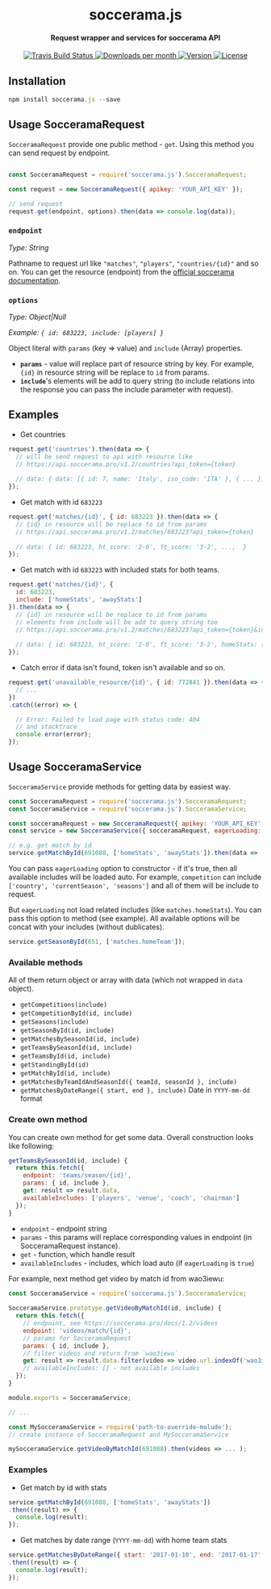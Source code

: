 <h1 align="center">
  soccerama.js
  <br>
</h1>

<h4 align="center">Request wrapper and services for soccerama API</h4>

<p align="center">
  <a href="https://travis-ci.org/noveogroup-amorgunov/soccerama.js">
    <img src="https://travis-ci.org/noveogroup-amorgunov/soccerama.js.svg?branch=master"
         alt="Travis Build Status" />
  </a>
  <a href="https://www.npmjs.com/package/soccerama.js">
    <img src="https://img.shields.io/npm/dm/soccerama.js.svg"
         alt="Downloads per month" />
  </a>
  <a href="https://www.npmjs.com/package/soccerama.js">
    <img src="https://img.shields.io/npm/v/soccerama.js.svg"
         alt="Version" />
  </a>
  <a href="https://www.npmjs.com/package/soccerama.js">
    <img src="https://img.shields.io/npm/l/soccerama.js.svg"
         alt="License" />
  </a>
</p>

## Installation

```js
npm install soccerama.js --save
```

## Usage SocceramaRequest
`SocceramaRequest` provide one public method - `get`. Using this method you can send request by endpoint.


```javascript

const SocceramaRequest = require('soccerama.js').SocceramaRequest;

const request = new SocceramaRequest({ apikey: 'YOUR_API_KEY' });

// send request
request.get(endpoint, options).then(data => console.log(data));
```

### `endpoint`
*Type: String*

Pathname to request url like `"matches"`, `"players"`, `"countries/{id}"` and so on. 
You can get the resource (endpoint) from the [official soccerama documentation](https://soccerama.pro/docs/1.2).

### `options`
*Type: Object|Null*

*Example: `{ id: 683223, include: [players] }`* 

Object literal with `params` (key => value) and `include` (Array) properties. 

- **`params`** - value will replace part of resource string by key. For example, `{id}` in resource string will be replace to `id` from params.
- **`include`**'s elements will be add to query string (to include relations into the response you can pass the include parameter with request).

## Examples

- Get countries

```javascript
request.get('countries').then(data => {
  // will be send request to api with resource like
  // https://api.soccerama.pro/v1.2/countries?api_token={token}
  
  // data: { data: [{ id: 7, name: 'Italy', iso_code: 'ITA' }, { ... }] }
});
```

- Get match with id `683223`

```javascript
request.get('matches/{id}', { id: 683223 }).then(data => {
  // {id} in resource will be replace to id from params
  // https://api.soccerama.pro/v1.2/matches/683223?api_token={token}
  
  // data: { id: 683223, ht_score: '2-0', ft_score: '3-2', ...,  }
});
```

- Get match with id `683223` with included stats for both teams.

```javascript
request.get('matches/{id}', {
  id: 683223,
  include: ['homeStats', 'awayStats']
}).then(data => {
  // {id} in resource will be replace to id from params
  // elements from include will be add to query string too
  // https://api.soccerama.pro/v1.2/matches/683223?api_token={token}&include=homeStats,awayStats
  
  // data: { id: 683223, ht_score: '2-0', ft_score: '3-2', homeStats: { ... }, awayStats: { ... }, ...  }
});

```

- Catch error if data isn't found, token isn't available and so on.

```javascript
request.get('unavailable_resource/{id}', { id: 772841 }).then(data => {
  // ...
})
.catch((error) => {

  // Error: Failed to load page with status code: 404
  // and stacktrace
  console.error(error);
});

```

## Usage SocceramaService
`SocceramaService` provide methods for getting data by easiest way.

```javascript
const SocceramaRequest = require('soccerama.js').SocceramaRequest;
const SocceramaService = require('soccerama.js').SocceramaService;

const socceramaRequest = new SocceramaRequest({ apikey: 'YOUR_API_KEY' });
const service = new SocceramaService({ socceramaRequest, eagerLoading: true });

// e.g. get match by id
service.getMatchById(691088, ['homeStats', 'awayStats']).then(data => ... );
```

You can pass `eagerLoading` option to constructor - if it's true, then all available includes will be loaded auto. For example, `competition` can include `['country', 'currentSeason', 'seasons']` and all of them will be include to request.

But `eagerLoading` not load related includes (like `matches.homeStats`). You can pass this option to method (see example). All available options will be concat with your includes (without dublicates).

```javascript
service.getSeasonById(651, ['matches.homeTeam']);
```

### Available methods

All of them return object or array with data (which not wrapped in `data` object).

- `getCompetitions(include)`
- `getCompetitionById(id, include)`
- `getSeasons(include)`
- `getSeasonById(id, include)`
- `getMatchesBySeasonId(id, include)`
- `getTeamsBySeasonId(id, include)`
- `getTeamsById(id, include)`
- `getStandingById(id)`
- `getMatchById(id, include)`
- `getMatchesByTeamIdAndSeasonId({ teamId, seasonId }, include)`
- `getMatchesByDateRange({ start, end }, include)` Date in `YYYY-mm-dd` format

### Create own method

You can create own method for get some data. Overall construction looks like following:

```javascript
getTeamsBySeasonId(id, include) {
  return this.fetch({
    endpoint: 'teams/season/{id}',
    params: { id, include },
    get: result => result.data,
    availableIncludes: ['players', 'venue', 'coach', 'chairman']
  });
}
```
- `endpoint` - endpoint string
- `params` - this params will replace corresponding values in endpoint (in SocceramaRequest instance).
- `get` - function, which handle result
- `availableIncludes` - includes, which load auto (if `eagerLoading` is `true`)

For example, next method get video by match id from wao3iewu:

```javascript
const SocceramaService = require('soccerama.js').SocceramaService;
  
SocceramaService.prototype.getVideoByMatchId(id, include) {
  return this.fetch({
    // endpoint, see https://soccerama.pro/docs/1.2/videos
    endpoint: 'videos/match/{id}',
    // params for SocceramaRequest
    params: { id, include },
    // filter videos and return from `wao3iewu`
    get: result => result.data.filter(video => video.url.indexOf('wao3iewu') !== -1)
    // availableIncludes: [] - not available includes
  });
}

module.exports = SocceramaService;

// ...

const MySocceramaService = require('path-to-override-molude');
// create instance of SocceramaRequest and MySocceramaService

mySocceramaService.getVideoByMatchId(691088).then(videos => ... );
```

### Examples

- Get match by id with stats

```javascript
service.getMatchById(691088, ['homeStats', 'awayStats'])
.then((result) => {
  console.log(result);
});
```

- Get matches by date range (`YYYY-mm-dd`) with home team stats

```javascript
service.getMatchesByDateRange({ start: '2017-01-10', end: '2017-01-17' }, ['homeStats'])
.then((result) => {
  console.log(result);
});
```
